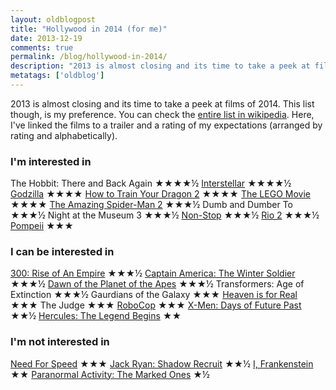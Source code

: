 ```yaml
---
layout: oldblogpost
title: "Hollywood in 2014 (for me)"
date: 2013-12-19
comments: true
permalink: /blog/hollywood-in-2014/
description: "2013 is almost closing and its time to take a peek at films of 2014."
metatags: ['oldblog']
---
```


2013 is almost closing and its time to take a peek at films of 2014. This list though, is my preference. You can check the [entire list in wikipedia][1]. Here, I've linked the films to a trailer and a rating of my expectations (arranged by rating and alphabetically).

<!-- more -->

### I'm interested in

The Hobbit: There and Back Again ★★★★½
[Interstellar](http://www.youtube.com/watch?v=3WzHXI5HizQ) ★★★★½
[Godzilla](http://www.youtube.com/watch?v=mBwsUD7jYCI) ★★★★
[How to Train Your Dragon 2](http://www.youtube.com/watch?v=Z9a4PvzlqoQ) ★★★★
[The LEGO Movie](http://www.youtube.com/watch?v=fZ_JOBCLF-I) ★★★★
[The Amazing Spider-Man 2](http://www.youtube.com/watch?v=nbp3Ra3Yp74) ★★★½
Dumb and Dumber To ★★★½
Night at the Museum 3 ★★★½
[Non-Stop](http://www.youtube.com/watch?v=jiHDJ19A3dk) ★★★½
[Rio 2](http://www.youtube.com/watch?v=IkZM1Zc0mBU) ★★★½
[Pompeii](http://www.youtube.com/watch?v=t6TRwfxDICM) ★★★

### I can be interested in

[300: Rise of An Empire](http://www.youtube.com/watch?v=2zqy21Z29ps) ★★★½
[Captain America: The Winter Soldier](http://www.youtube.com/watch?v=NLWsK1ZFunA) ★★★½
[Dawn of the Planet of the Apes](http://www.youtube.com/watch?v=v0wP5ZkaUGg) ★★★½
Transformers: Age of Extinction ★★★½
Gaurdians of the Galaxy ★★★
[Heaven is for Real](http://www.youtube.com/watch?v=N-ewaCVARtM) ★★★
The Judge ★★★
[RoboCop](http://www.youtube.com/watch?v=INmtQXUXez8) ★★★
[X-Men: Days of Future Past](http://www.youtube.com/watch?v=pK2zYHWDZKo) ★★½
[Hercules: The Legend Begins](http://www.youtube.com/watch?v=eBq1AupSrLI) ★★

### I'm not interested in

[Need For Speed](http://www.youtube.com/watch?v=fsrJWUVoXeM) ★★★
[Jack Ryan: Shadow Recruit](http://www.youtube.com/watch?v=FZtVfmTZftk) ★★½
[I, Frankenstein](http://www.youtube.com/watch?v=pxOSPfUw3qw) ★★
[Paranormal Activity: The Marked Ones](http://www.youtube.com/watch?v=J39iyK_aqDE) ★½


[1]: http://en.wikipedia.org/wiki/2014_in_film
